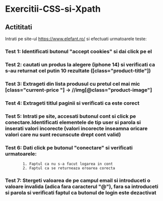 # Exercitii-CSS-si-Xpath

## Actititati

Intrati pe site-ul https://www.elefant.ro/ si efectuati urmatoarele teste:

### Test 1: Identificati butonul "accept cookies" si dai click pe el
### Test 2: cautati un produs la alegere (iphone 14) si verificati ca s-au returnat cel putin 10 rezultate ([class="product-title"])
### Test 3: Extrageti din lista produsul cu pretul cel mai mic [class="current-price "] -> //img[@class="product-image"]
### Test 4: Extrageti titlul paginii si verificati ca este corect
### Test 5: Intrati pe site, accesati butonul cont si click pe conectare.Identificati elementele de tip user si parola si inserati valori incorecte (valori incorecte inseamna oricare valori care nu sunt recunscute drept cont valid)
### Test 6: Dati click pe butonul "conectare" si verificati urmatoarele:
            1. Faptul ca nu s-a facut logarea in cont
            2. Faptul ca se returneaza eroarea corecta
### Test 7: Stergeti valoarea de pe campul email si introduceti o valoare invalida (adica fara caracterul "@"), fara sa introduceti si parola si verificati faptul ca butonul de login este dezactivat
